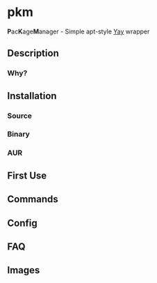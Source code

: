 # pkm
**P**ac**K**age**M**anager - Simple apt-style [Yay](https://github.com/Jguer/yay) wrapper

## Description

### Why?

## Installation

### Source

### Binary

### AUR

## First Use

## Commands

## Config

## FAQ

## Images